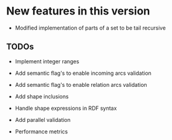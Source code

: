 New features in this version
============================

-   Modified implementation of parts of a set to be tail recursive

TODOs
-----

-   Implement integer ranges

-   Add semantic flag's to enable incoming arcs validation

-   Add semantic flag's to enable relation arcs validation

-   Add shape inclusions

-   Handle shape expressions in RDF syntax

-   Add parallel validation

-   Performance metrics








